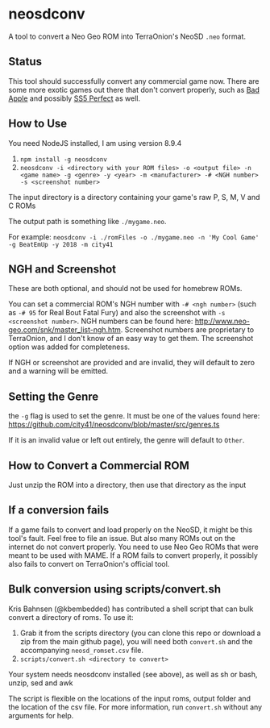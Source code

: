 # neosdconv

A tool to convert a Neo Geo ROM into TerraOnion's NeoSD `.neo` format.

## Status

This tool should successfully convert any commercial game now. There are some more exotic games out there that don't convert properly, such as [Bad Apple](https://github.com/city41/neosdconv/issues/2) and possibly [SS5 Perfect](https://github.com/city41/neosdconv/issues/3) as well.

## How to Use

You need NodeJS installed, I am using version 8.9.4

1. `npm install -g neosdconv`
2. `neosdconv -i <directory with your ROM files> -o <output file> -n <game name> -g <genre> -y <year> -m <manufacturer> -# <NGH number> -s <screenshot number>`

The input directory is a directory containing your game's raw P, S, M, V and C ROMs

The output path is something like `./mygame.neo`.

For example: `neosdconv -i ./romFiles -o ./mygame.neo -n 'My Cool Game' -g BeatEmUp -y 2018 -m city41`

## NGH and Screenshot

These are both optional, and should not be used for homebrew ROMs.

You can set a commercial ROM's NGH number with `-# <ngh number>` (such as `-# 95` for Real Bout Fatal Fury) and also the screenshot with `-s <screenshot number>`. NGH numbers can be found here: http://www.neo-geo.com/snk/master_list-ngh.htm. Screenshot numbers are proprietary to TerraOnion, and I don't know of an easy way to get them. The screenshot option was added for completeness.

If NGH or screenshot are provided and are invalid, they will default to zero and a warning will be emitted.

## Setting the Genre

the `-g` flag is used to set the genre. It must be one of the values found here: https://github.com/city41/neosdconv/blob/master/src/genres.ts

If it is an invalid value or left out entirely, the genre will default to `Other`.

## How to Convert a Commercial ROM

Just unzip the ROM into a directory, then use that directory as the input

## If a conversion fails

If a game fails to convert and load properly on the NeoSD, it might be this tool's fault. Feel free to file an issue. But also many ROMs out on the internet do not convert properly. You need to use Neo Geo ROMs that were meant to be used with MAME. If a ROM fails to convert properly, it possibly also fails to convert on TerraOnion's official tool.

## Bulk conversion using scripts/convert.sh

Kris Bahnsen (@kbembedded) has contributed a shell script that can bulk convert a directory of roms. To use it:

1. Grab it from the scripts directory (you can clone this repo or download a zip from the main github page), you will need both `convert.sh` and the accompanying `neosd_romset.csv` file.
2. `scripts/convert.sh <directory to convert>`

Your system needs neosdconv installed (see above), as well as sh or bash, unzip, sed and awk

The script is flexible on the locations of the input roms, output folder and the location of the csv file. For more information, run `convert.sh` without any arguments for help.


